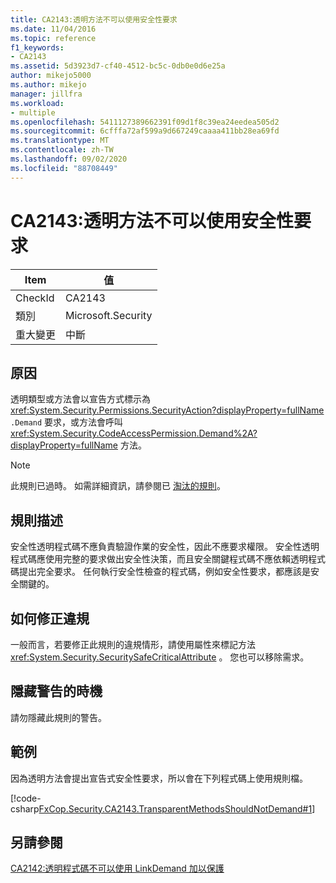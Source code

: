 ```yaml
---
title: CA2143:透明方法不可以使用安全性要求
ms.date: 11/04/2016
ms.topic: reference
f1_keywords:
- CA2143
ms.assetid: 5d3923d7-cf40-4512-bc5c-0db0e0d6e25a
author: mikejo5000
ms.author: mikejo
manager: jillfra
ms.workload:
- multiple
ms.openlocfilehash: 5411127389662391f09d1f8c39ea24eedea505d2
ms.sourcegitcommit: 6cfffa72af599a9d667249caaaa411bb28ea69fd
ms.translationtype: MT
ms.contentlocale: zh-TW
ms.lasthandoff: 09/02/2020
ms.locfileid: "88708449"
---
```

# <a name="ca2143-transparent-methods-should-not-use-security-demands"></a>CA2143:透明方法不可以使用安全性要求

|Item|值|
|-|-|
|CheckId|CA2143|
|類別|Microsoft.Security|
|重大變更|中斷|

## <a name="cause"></a>原因
透明類型或方法會以宣告方式標示為 <xref:System.Security.Permissions.SecurityAction?displayProperty=fullName> `.Demand` 要求，或方法會呼叫 <xref:System.Security.CodeAccessPermission.Demand%2A?displayProperty=fullName> 方法。

> [!NOTE]
> 此規則已過時。 如需詳細資訊，請參閱已 [淘汰的規則](fxcop-rule-port-status.md#deprecated-rules)。

## <a name="rule-description"></a>規則描述
安全性透明程式碼不應負責驗證作業的安全性，因此不應要求權限。 安全性透明程式碼應使用完整的要求做出安全性決策，而且安全關鍵程式碼不應依賴透明程式碼提出完全要求。 任何執行安全性檢查的程式碼，例如安全性要求，都應該是安全關鍵的。

## <a name="how-to-fix-violations"></a>如何修正違規
一般而言，若要修正此規則的違規情形，請使用屬性來標記方法 <xref:System.Security.SecuritySafeCriticalAttribute> 。 您也可以移除需求。

## <a name="when-to-suppress-warnings"></a>隱藏警告的時機
請勿隱藏此規則的警告。

## <a name="example"></a>範例
因為透明方法會提出宣告式安全性要求，所以會在下列程式碼上使用規則檔。

[!code-csharp[FxCop.Security.CA2143.TransparentMethodsShouldNotDemand#1](../code-quality/codesnippet/CSharp/ca2143-transparent-methods-should-not-use-security-demands_1.cs)]

## <a name="see-also"></a>另請參閱
[CA2142:透明程式碼不可以使用 LinkDemand 加以保護](../code-quality/ca2142.md)
